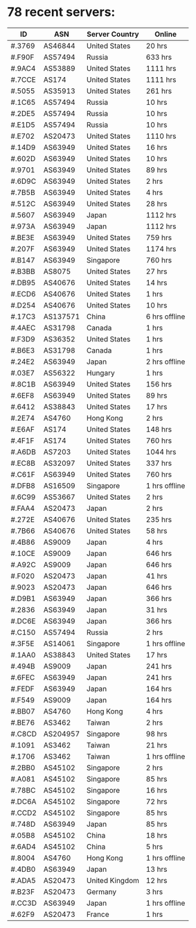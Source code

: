 # 78 recent servers:

| ID | ASN | Server Country | Online |
| ------ | ------ | ------ | ------ |
| #.3769 | AS46844 | United States | 20 hrs |
| #.F90F | AS57494 | Russia | 633 hrs |
| #.9AC4 | AS53889 | United States | 1111 hrs |
| #.7CCE | AS174 | United States | 1111 hrs |
| #.5055 | AS35913 | United States | 261 hrs |
| #.1C65 | AS57494 | Russia | 10 hrs |
| #.2DE5 | AS57494 | Russia | 10 hrs |
| #.E1D5 | AS57494 | Russia | 10 hrs |
| #.E702 | AS20473 | United States | 1110 hrs |
| #.14D9 | AS63949 | United States | 16 hrs |
| #.602D | AS63949 | United States | 10 hrs |
| #.9701 | AS63949 | United States | 89 hrs |
| #.6D9C | AS63949 | United States | 2 hrs |
| #.7B5B | AS63949 | United States | 4 hrs |
| #.512C | AS63949 | United States | 28 hrs |
| #.5607 | AS63949 | Japan | 1112 hrs |
| #.973A | AS63949 | Japan | 1112 hrs |
| #.BE3E | AS63949 | United States | 759 hrs |
| #.207F | AS63949 | United States | 1174 hrs |
| #.B147 | AS63949 | Singapore | 760 hrs |
| #.B3BB | AS8075 | United States | 27 hrs |
| #.DB95 | AS40676 | United States | 14 hrs |
| #.ECD6 | AS40676 | United States | 1 hrs |
| #.D254 | AS40676 | United States | 10 hrs |
| #.17C3 | AS137571 | China | 6 hrs offline |
| #.4AEC | AS31798 | Canada | 1 hrs |
| #.F3D9 | AS36352 | United States | 1 hrs |
| #.B6E3 | AS31798 | Canada | 1 hrs |
| #.24E2 | AS63949 | Japan | 2 hrs offline |
| #.03E7 | AS56322 | Hungary | 1 hrs |
| #.8C1B | AS63949 | United States | 156 hrs |
| #.6EF8 | AS63949 | United States | 89 hrs |
| #.6412 | AS38843 | United States | 17 hrs |
| #.2E74 | AS4760 | Hong Kong | 2 hrs |
| #.E6AF | AS174 | United States | 148 hrs |
| #.4F1F | AS174 | United States | 760 hrs |
| #.A6DB | AS7203 | United States | 1044 hrs |
| #.EC8B | AS32097 | United States | 337 hrs |
| #.C61F | AS63949 | United States | 760 hrs |
| #.DFB8 | AS16509 | Singapore | 1 hrs offline |
| #.6C99 | AS53667 | United States | 2 hrs |
| #.FAA4 | AS20473 | Japan | 2 hrs |
| #.272E | AS40676 | United States | 235 hrs |
| #.7B66 | AS40676 | United States | 58 hrs |
| #.4B86 | AS9009 | Japan | 4 hrs |
| #.10CE | AS9009 | Japan | 646 hrs |
| #.A92C | AS9009 | Japan | 646 hrs |
| #.F020 | AS20473 | Japan | 41 hrs |
| #.9023 | AS20473 | Japan | 646 hrs |
| #.D9B1 | AS63949 | Japan | 366 hrs |
| #.2836 | AS63949 | Japan | 31 hrs |
| #.DC6E | AS63949 | Japan | 366 hrs |
| #.C150 | AS57494 | Russia | 2 hrs |
| #.3F5E | AS14061 | Singapore | 1 hrs offline |
| #.1AA0 | AS38843 | United States | 17 hrs |
| #.494B | AS9009 | Japan | 241 hrs |
| #.6FEC | AS63949 | Japan | 241 hrs |
| #.FEDF | AS63949 | Japan | 164 hrs |
| #.F549 | AS9009 | Japan | 164 hrs |
| #.BB07 | AS4760 | Hong Kong | 4 hrs |
| #.BE76 | AS3462 | Taiwan | 2 hrs |
| #.C8CD | AS204957 | Singapore | 98 hrs |
| #.1091 | AS3462 | Taiwan | 21 hrs |
| #.1706 | AS3462 | Taiwan | 1 hrs offline |
| #.2BB0 | AS45102 | Singapore | 2 hrs |
| #.A081 | AS45102 | Singapore | 85 hrs |
| #.78BC | AS45102 | Singapore | 16 hrs |
| #.DC6A | AS45102 | Singapore | 72 hrs |
| #.CCD2 | AS45102 | Singapore | 85 hrs |
| #.748D | AS63949 | Japan | 85 hrs |
| #.05B8 | AS45102 | China | 18 hrs |
| #.6AD4 | AS45102 | China | 5 hrs |
| #.8004 | AS4760 | Hong Kong | 1 hrs offline |
| #.4DB0 | AS63949 | Japan | 13 hrs |
| #.ADA5 | AS20473 | United Kingdom | 12 hrs |
| #.B23F | AS20473 | Germany | 3 hrs |
| #.CC3D | AS63949 | Japan | 1 hrs offline |
| #.62F9 | AS20473 | France | 1 hrs |

